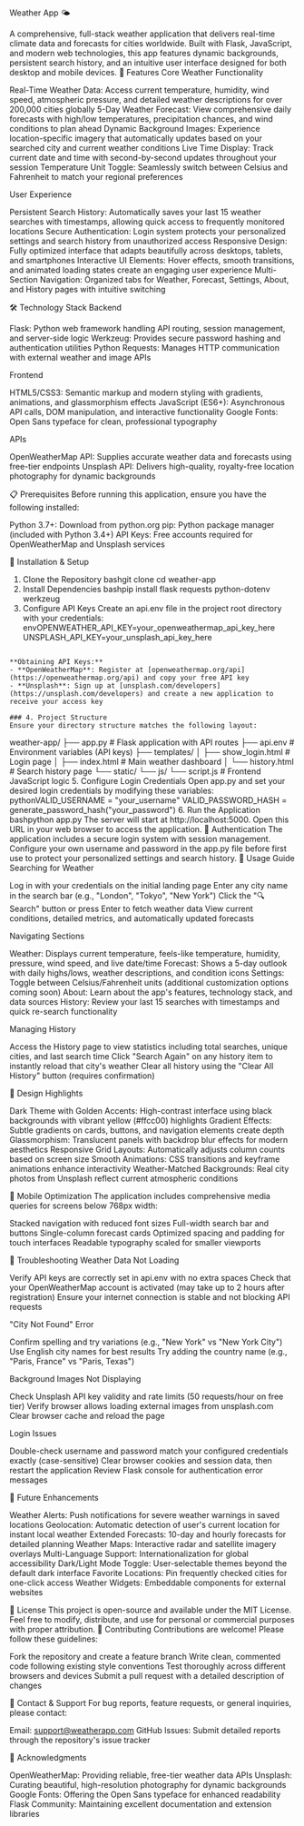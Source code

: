 Weather App 🌤️

A comprehensive, full-stack weather application that delivers real-time climate data and forecasts for cities worldwide. Built with Flask, JavaScript, and modern web technologies, this app features dynamic backgrounds, persistent search history, and an intuitive user interface designed for both desktop and mobile devices.
🌟 Features
Core Weather Functionality

Real-Time Weather Data: Access current temperature, humidity, wind speed, atmospheric pressure, and detailed weather descriptions for over 200,000 cities globally
5-Day Weather Forecast: View comprehensive daily forecasts with high/low temperatures, precipitation chances, and wind conditions to plan ahead
Dynamic Background Images: Experience location-specific imagery that automatically updates based on your searched city and current weather conditions
Live Time Display: Track current date and time with second-by-second updates throughout your session
Temperature Unit Toggle: Seamlessly switch between Celsius and Fahrenheit to match your regional preferences

User Experience

Persistent Search History: Automatically saves your last 15 weather searches with timestamps, allowing quick access to frequently monitored locations
Secure Authentication: Login system protects your personalized settings and search history from unauthorized access
Responsive Design: Fully optimized interface that adapts beautifully across desktops, tablets, and smartphones
Interactive UI Elements: Hover effects, smooth transitions, and animated loading states create an engaging user experience
Multi-Section Navigation: Organized tabs for Weather, Forecast, Settings, About, and History pages with intuitive switching

🛠️ Technology Stack
Backend

Flask: Python web framework handling API routing, session management, and server-side logic
Werkzeug: Provides secure password hashing and authentication utilities
Python Requests: Manages HTTP communication with external weather and image APIs

Frontend

HTML5/CSS3: Semantic markup and modern styling with gradients, animations, and glassmorphism effects
JavaScript (ES6+): Asynchronous API calls, DOM manipulation, and interactive functionality
Google Fonts: Open Sans typeface for clean, professional typography

APIs

OpenWeatherMap API: Supplies accurate weather data and forecasts using free-tier endpoints
Unsplash API: Delivers high-quality, royalty-free location photography for dynamic backgrounds

📋 Prerequisites
Before running this application, ensure you have the following installed:

Python 3.7+: Download from python.org
pip: Python package manager (included with Python 3.4+)
API Keys: Free accounts required for OpenWeatherMap and Unsplash services

🚀 Installation & Setup
1. Clone the Repository
bashgit clone <repository-url>
cd weather-app
2. Install Dependencies
bashpip install flask requests python-dotenv werkzeug
3. Configure API Keys
Create an api.env file in the project root directory with your credentials:
envOPENWEATHER_API_KEY=your_openweathermap_api_key_here
UNSPLASH_API_KEY=your_unsplash_api_key_here
```

**Obtaining API Keys:**
- **OpenWeatherMap**: Register at [openweathermap.org/api](https://openweathermap.org/api) and copy your free API key
- **Unsplash**: Sign up at [unsplash.com/developers](https://unsplash.com/developers) and create a new application to receive your access key

### 4. Project Structure
Ensure your directory structure matches the following layout:
```
weather-app/
├── app.py                 # Flask application with API routes
├── api.env               # Environment variables (API keys)
├── templates/
│   ├── show_login.html   # Login page
│   ├── index.html        # Main weather dashboard
│   └── history.html      # Search history page
└── static/
    └── js/
        └── script.js     # Frontend JavaScript logic
5. Configure Login Credentials
Open app.py and set your desired login credentials by modifying these variables:
pythonVALID_USERNAME = "your_username"
VALID_PASSWORD_HASH = generate_password_hash("your_password")
6. Run the Application
bashpython app.py
The server will start at http://localhost:5000. Open this URL in your web browser to access the application.
🔐 Authentication
The application includes a secure login system with session management. Configure your own username and password in the app.py file before first use to protect your personalized settings and search history.
📖 Usage Guide
Searching for Weather

Log in with your credentials on the initial landing page
Enter any city name in the search bar (e.g., "London", "Tokyo", "New York")
Click the "🔍 Search" button or press Enter to fetch weather data
View current conditions, detailed metrics, and automatically updated forecasts

Navigating Sections

Weather: Displays current temperature, feels-like temperature, humidity, pressure, wind speed, and live date/time
Forecast: Shows a 5-day outlook with daily highs/lows, weather descriptions, and condition icons
Settings: Toggle between Celsius/Fahrenheit units (additional customization options coming soon)
About: Learn about the app's features, technology stack, and data sources
History: Review your last 15 searches with timestamps and quick re-search functionality

Managing History

Access the History page to view statistics including total searches, unique cities, and last search time
Click "Search Again" on any history item to instantly reload that city's weather
Clear all history using the "Clear All History" button (requires confirmation)

🎨 Design Highlights

Dark Theme with Golden Accents: High-contrast interface using black backgrounds with vibrant yellow (#ffcc00) highlights
Gradient Effects: Subtle gradients on cards, buttons, and navigation elements create depth
Glassmorphism: Translucent panels with backdrop blur effects for modern aesthetics
Responsive Grid Layouts: Automatically adjusts column counts based on screen size
Smooth Animations: CSS transitions and keyframe animations enhance interactivity
Weather-Matched Backgrounds: Real city photos from Unsplash reflect current atmospheric conditions

📱 Mobile Optimization
The application includes comprehensive media queries for screens below 768px width:

Stacked navigation with reduced font sizes
Full-width search bar and buttons
Single-column forecast cards
Optimized spacing and padding for touch interfaces
Readable typography scaled for smaller viewports

🔧 Troubleshooting
Weather Data Not Loading

Verify API keys are correctly set in api.env with no extra spaces
Check that your OpenWeatherMap account is activated (may take up to 2 hours after registration)
Ensure your internet connection is stable and not blocking API requests

"City Not Found" Error

Confirm spelling and try variations (e.g., "New York" vs "New York City")
Use English city names for best results
Try adding the country name (e.g., "Paris, France" vs "Paris, Texas")

Background Images Not Displaying

Check Unsplash API key validity and rate limits (50 requests/hour on free tier)
Verify browser allows loading external images from unsplash.com
Clear browser cache and reload the page

Login Issues

Double-check username and password match your configured credentials exactly (case-sensitive)
Clear browser cookies and session data, then restart the application
Review Flask console for authentication error messages

🚀 Future Enhancements

Weather Alerts: Push notifications for severe weather warnings in saved locations
Geolocation: Automatic detection of user's current location for instant local weather
Extended Forecasts: 10-day and hourly forecasts for detailed planning
Weather Maps: Interactive radar and satellite imagery overlays
Multi-Language Support: Internationalization for global accessibility
Dark/Light Mode Toggle: User-selectable themes beyond the default dark interface
Favorite Locations: Pin frequently checked cities for one-click access
Weather Widgets: Embeddable components for external websites

📄 License
This project is open-source and available under the MIT License. Feel free to modify, distribute, and use for personal or commercial purposes with proper attribution.
🤝 Contributing
Contributions are welcome! Please follow these guidelines:

Fork the repository and create a feature branch
Write clean, commented code following existing style conventions
Test thoroughly across different browsers and devices
Submit a pull request with a detailed description of changes

📧 Contact & Support
For bug reports, feature requests, or general inquiries, please contact:

Email: support@weatherapp.com
GitHub Issues: Submit detailed reports through the repository's issue tracker

🙏 Acknowledgments

OpenWeatherMap: Providing reliable, free-tier weather data APIs
Unsplash: Curating beautiful, high-resolution photography for dynamic backgrounds
Google Fonts: Offering the Open Sans typeface for enhanced readability
Flask Community: Maintaining excellent documentation and extension libraries
